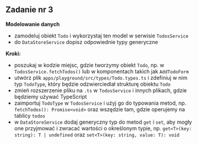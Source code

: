 <!-- _class: time20 -->

## Zadanie nr 3

**Modelowanie danych**

- zamodeluj obiekt `Todo` i wykorzystaj ten model w serwisie `TodosService`
- do `DataStoreService` dopisz odpowiednie typy generyczne


**Kroki:**

- poszukaj w kodzie miejsc, gdzie tworzymy obiekt `Todo`, np. w `TodosService.fetchTodos()` lub w komponentach takich jak `AddTodoForm`
- utwórz plik `apps/playground/src/types/Todo.types.ts` i zdefiniuj w nim typ `TodoType`, który będzie odzwierciedlał strukturę obiektu `Todo`
- zmień rozszerzenie pliku na `.ts` w `TodosService` i innych plikach, gdzie będziemy używać TypeScript
- zaimportuj `TodoType` w `TodosService` i użyj go do typowania metod, np. `fetchTodos(): Promise<void>` oraz wszędzie tam, gdzie operujemy na tablicy `todos`
- w `DataStoreService` dodaj generyczny typ do metod `get` i `set`, aby mogły one przyjmować i zwracać wartości o określonym typie, np. `get<T>(key: string): T | undefined` oraz `set<T>(key: string, value: T): void`